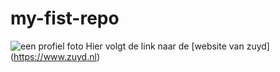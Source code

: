 # my-fist-repo
![een profiel foto](img/1.jpg)
Hier volgt de link naar de [website van zuyd] (https://www.zuyd.nl)
